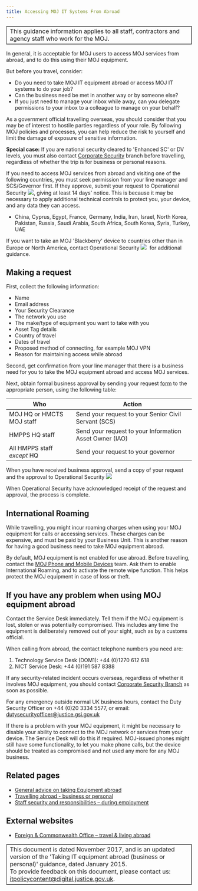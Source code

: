 ```yaml
---
title: Accessing MOJ IT Systems From Abroad
---
```


<table border='1'>
<tr>
<td>This guidance information applies to all staff, contractors and agency staff who work for the MOJ.</td>
</tr>
</table>

In general, it is acceptable for MOJ users to access MOJ services from abroad, and to do this using their MOJ equipment.

But before you travel, consider:

- Do you need to take MOJ IT equipment abroad or access MOJ IT systems to do your job?
- Can the business need be met in another way or by someone else?
- If you just need to manage your inbox while away, can you delegate permissions to your inbox to a colleague to manage on your behalf?

As a government official travelling overseas, you should consider that you may be of interest to hostile parties regardless of your role. By following MOJ policies and processes, you can help reduce the risk to yourself and limit the damage of exposure of sensitive information.

**Special case:** If you are national security cleared to 'Enhanced SC' or DV levels, you must also contact [Corporate Security](mailto:corporatesecuritybranch@justice.gsi.gov.uk) branch before travelling, regardless of whether the trip is for business or personal reasons.
 
If you need to access MOJ services from abroad and visiting one of the following countries, you must seek permission from your line manager and SCS/Governor first. If they approve, submit your request to Operational Security ![](https://intranet.justice.gov.uk/app/uploads/2017/12/c44e91c8a5d308c4953ef918b987f543.gif), giving at least 14 days' notice. This is because it may be necessary to apply additional technical controls to protect you, your device, and any data they can access.

- China, Cyprus, Egypt, France, Germany, India, Iran, Israel, North Korea, Pakistan, Russia, Saudi Arabia, South Africa, South Korea, Syria, Turkey, UAE

If you want to take an MOJ 'Blackberry' device to countries other than in Europe or North America, contact Operational Security ![](https://intranet.justice.gov.uk/app/uploads/2017/12/c44e91c8a5d308c4953ef918b987f543.gif)&nbsp; for additional guidance.

## Making a request

First, collect the following information:

- Name
- Email address
- Your Security Clearance
- The network you use
- The make/type of equipment you want to take with you
- Asset Tag details
- Country of travel
- Dates of travel
- Proposed method of connecting, for example MOJ VPN
- Reason for maintaining access while abroad

Second, get confirmation from your line manager that there is a business need for you to take the MOJ equipment abroad and access MOJ services.

Next, obtain formal business approval by sending your request [form](https://intranet.justice.gov.uk/documents/2015/04/taking-it-equipment-abroad-request-form.doc) to the appropriate person, using the following table:

| Who | Action |
| --- | --- |
| MOJ HQ or HMCTS MOJ staff | Send your request to your Senior Civil Servant (SCS) |
| HMPPS HQ staff | Send your request to your Information Asset Owner (IAO) |
| All HMPPS staff *except* HQ | Send your request to your governor |

When you have received business approval, send a copy of your request and the approval to Operational Security ![](https://intranet.justice.gov.uk/app/uploads/2017/12/c44e91c8a5d308c4953ef918b987f543.gif)&nbsp;

When Operational Security have acknowledged receipt of the request and approval, the process is complete.

## International Roaming

While travelling, you might incur roaming charges when using your MOJ equipment for calls or accessing services. These charges can be expensive, and must be paid by your Business Unit. This is another reason for having a good business need to take MOJ equipment abroad.

By default, MOJ equipment is not enabled for use abroad. Before travelling, contact the [MOJ Phone and Mobile Devices](mailto:MoJ_Phone_and_Mobi@Justice.gov.uk) team. Ask them to enable International Roaming, and to activate the remote wipe function. This helps protect the MOJ equipment in case of loss or theft.

## If you have any problem when using MOJ equipment abroad

Contact the Service Desk immediately. Tell them if the MOJ equipment is lost, stolen or was potentially compromised. This includes any time the equipment is deliberately removed out of your sight, such as by a customs official.

When calling from abroad, the contact telephone numbers you need are:

1. Technology Service Desk (DOM1): +44 (0)1270 612 618
2. NICT Service Desk: +44 (0)191 587 8388
 
If any security-related incident occurs overseas, regardless of whether it involves MOJ equipment, you should contact [Corporate Security Branch](mailto:corporatesecuritybranch@justice.gsi.gov.uk) as soon as possible.

For any emergency outside normal UK business hours, contact the Duty Security Officer on +44 (0)20 3334 5577, or email: [dutysecurityofficer@justice.gsi.gov.uk](mailto:dutysecurityofficer@justice.gsi.gov.uk)
 
If there is a problem with your MOJ equipment, it might be necessary to disable your ability to connect to the MOJ network or services from your device. The Service Desk will do this if required. MOJ-issued phones might still have some functionality, to let you make phone calls, but the device should be treated as compromised and not used any more for any MOJ business.

## Related pages

- [General advice on taking Equipment abroad](https://intranet.justice.gov.uk/guidance/security/it-computer-security/general-advice-on-taking-equipment-abroad)
- [Travelling abroad - business or personal](https://intranet.justice.gov.uk/guidance/security/staff-security-and-responsibilities/travelling-abroad-business-or-personal)
- [Staff security and responsibilities – during employment](https://intranet.justice.gov.uk/guidance/security/staff-security-and-responsibilities/during-employment)

## External websites

- [Foreign & Commonwealth Office – travel & living abroad](https://www.gov.uk/browse/abroad)

<table border='1'>
<tr>
<td>This document is dated November 2017, and is an updated version of the 'Taking IT equipment abroad (business or personal)' guidance, dated January 2015.<br/>
To provide feedback on this document, please contact us: <a href="mailto:itpolicycontent@digital.justice.gov.uk?subject=accessing-moj-it-systems-from-abroad">itpolicycontent@digital.justice.gov.uk</a>.</td>
</tr>
</table>